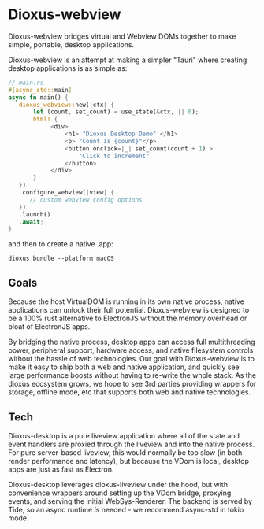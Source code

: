 # Dioxus-webview

Dioxus-webview bridges virtual and Webview DOMs together to make simple, portable, desktop applications.

Dioxus-webview is an attempt at making a simpler "Tauri" where creating desktop applications is as simple as:

```rust
// main.rs
#[async_std::main]
async fn main() {
   dioxus_webview::new(|ctx| {
       let (count, set_count) = use_state(&ctx, || 0);
       html! {
            <div>
                <h1> "Dioxus Desktop Demo" </h1>
                <p> "Count is {count}"</p>
                <button onclick=|_| set_count(count + 1) >
                    "Click to increment"
                </button>
            </div>
       }
   })
   .configure_webview(|view| {
      // custom webview config options
   })
   .launch()
   .await;
}
```

and then to create a native .app:

```
dioxus bundle --platform macOS
```

## Goals

Because the host VirtualDOM is running in its own native process, native applications can unlock their full potential. Dioxus-webview is designed to be a 100% rust alternative to ElectronJS without the memory overhead or bloat of ElectronJS apps.

By bridging the native process, desktop apps can access full multithreading power, peripheral support, hardware access, and native filesystem controls without the hassle of web technologies. Our goal with Dioxus-webview is to make it easy to ship both a web and native application, and quickly see large performance boosts without having to re-write the whole stack. As the dioxus ecosystem grows, we hope to see 3rd parties providing wrappers for storage, offline mode, etc that supports both web and native technologies.

## Tech

Dioxus-desktop is a pure liveview application where all of the state and event handlers are proxied through the liveview and into the native process. For pure server-based liveview, this would normally be too slow (in both render performance and latency), but because the VDom is local, desktop apps are just as fast as Electron.

Dioxus-desktop leverages dioxus-liveview under the hood, but with convenience wrappers around setting up the VDom bridge, proxying events, and serving the initial WebSys-Renderer. The backend is served by Tide, so an async runtime _is_ needed - we recommend async-std in tokio mode.
